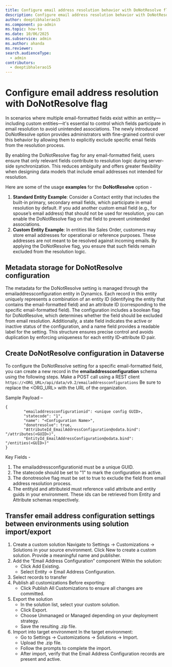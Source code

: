 ```yaml
---
title: Configure email address resolution behavior with DoNotResolve flag   
description: Configure email address resolution behavior with DoNotResolve flag
author: deeptibhalerao15
ms.component: pa-admin
ms.topic: how-to
ms.date: 10/06/2025
ms.subservice: admin
ms.author: ahanda
ms.reviewer: 
search.audienceType: 
  - admin
contributors:
  - deeptibhalerao15
---
```


# Configure email address resolution with DoNotResolve flag

In scenarios where multiple email-formatted fields exist within an entity—including custom entities—it's essential to control which fields participate in email resolution to avoid unintended associations. The newly introduced DoNotResolve option provides administrators with fine-grained control over this behavior by allowing them to explicitly exclude specific email fields from the resolution process.
 
By enabling the DoNotResolve flag for any email-formatted field, users ensure that only relevant fields contribute to resolution logic during server-side synchronization. This reduces ambiguity and offers greater flexibility when designing data models that include email addresses not intended for resolution.

Here are some of the usage **examples** for the **DoNotResolve** option -
1. **Standard Entity Example**: Consider a Contact entity that includes the built-in primary, secondary email fields, which participate in email resolution by default. If you add another custom email field (e.g., for spouse’s email address) that should not be used for resolution, you can enable the DoNotResolve flag on that field to prevent unintended associations.
2. **Custom Entity Example**: In entities like Sales Order, customers may store email addresses for operational or reference purposes. These addresses are not meant to be resolved against incoming emails. By applying the DoNotResolve flag, you ensure that such fields remain excluded from the resolution logic.

## Metadata storage for DoNotResolve configuration
The metadata for the DoNotResolve setting is managed through the emailaddressconfiguration entity in Dynamics. Each record in this entity uniquely represents a combination of an entity ID (identifying the entity that contains the email-formatted field) and an attribute ID (corresponding to the specific email-formatted field). The configuration includes a boolean flag for DoNotResolve, which determines whether the field should be excluded from email resolution. Additionally, a state field indicates the active or inactive status of the configuration, and a name field provides a readable label for the setting. This structure ensures precise control and avoids duplication by enforcing uniqueness for each entity ID–attribute ID pair.

## Create DoNotResolve configuration in Dataverse
To configure the DoNotResolve setting for a specific email-formatted field, you can create a new record in the **emailaddressconfiguration** schema using the following steps.
Make a POST call using a REST client
```https://<ORG_URL>/api/data/v9.2/emailaddressconfigurations```
Be sure to replace the <ORG_URL> with the URL of the organization.

Sample Payload –
```
{
        "emailaddressconfigurationid": <unique config GUID>,
        "statecode": "1",
        "name": "<Configuration Name>", 
        "donotresolve": true,
        "AttributeId_EmailAddressConfiguration@odata.bind": "/attributes(<GUID>)", 
        "EntityId_EmailAddressConfiguration@odata.bind": "/entities(<GUID>)" 
}
```
Key Fields -
1. The emailaddressconfigurationid must be a unique GUID.
2. The statecode should be set to "1" to mark the configuration as active.
3. The donotresolve flag must be set to true to exclude the field from email address resolution process.
4. The entityid and attributeid must reference valid attribute and entity guids in your environment. These ids can be retrieved from Entity and Attribute schemas respectively. 

## Transfer email address configuration settings between environments using solution import/export
1.	Create a custom solution
Navigate to Settings → Customizations → Solutions in your source environment.
Click New to create a custom solution. Provide a meaningful name and publisher.
2.	Add the “Email Address Configuration” component
Within the solution:
    - Click Add Existing.
    - Select Entity → Email Address Configuration.
3.	Select records to transfer
4.	Publish all customizations
Before exporting:
    - Click Publish All Customizations to ensure all changes are committed.
5.	Export the solution
    - In the solution list, select your custom solution.
    - Click Export.
    - Choose Unmanaged or Managed depending on your deployment strategy.
    - Save the resulting .zip file.
6.	Import into target environment
In the target environment:
    - Go to Settings → Customizations → Solutions → Import.
    - Upload the .zip file.
    - Follow the prompts to complete the import.
    - After import, verify that the Email Address Configuration records are present and active.
